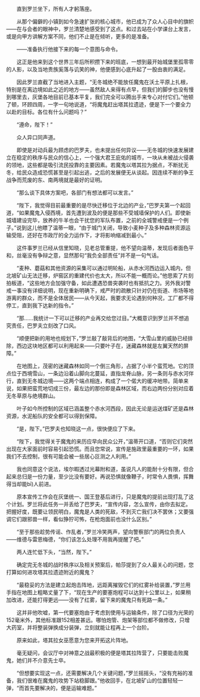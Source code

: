 　　直到罗兰坐下，所有人才躬落座。

　　从那个偏僻的小镇到如今急速扩张的核心城市，他已成为了众人心目中的旗帜——在与会者的眼神中，罗兰清楚地感受到了这点。和过去站在小学课台上发言，或是向甲方讲解方案不同，他们不止是在倾听，更多的是准备。

　　——准备执行他接下来的每一个意图与命令。

　　这正是他来到这个世界三年后所积攒下来的班底，一想到最开始城堡里孤零零的人影，以及当地贵族奚落与讥笑的神，他便感到心底升起了一股由衷的满足。

　　因此罗兰直截了当地进入主题，“无冬城绝不能放任魔鬼在沃土平原上扎根，特别是在离边境如此之近的地方——虽然敌人来得有点早，但我们的脚步也没有慢到哪里去，灰堡各地目前已基本平复，我们完全可以腾出手来专心对付它们。”他顿了顿，环顾四周，一字一句地说道，“将魔鬼赶出塔其拉遗迹，便是下一个要全力以赴的目标。各位有什么问题吗？”

　　“遵命，陛下！”

　　众人异口同声道。

　　即使是对动兵最为顾虑的巴罗夫，也未提出任何异议——无冬城的快速发展建立在稳定的秩序与民众的信心上，一个强大君王庇佑的城市，一块从未被战火侵袭的领地，这些都是吸引流民投靠的主要因素。若魔鬼以塔其拉为据点，不断扰无冬，给民众造成恐慌甚至是引起出逃，之后的发展便无从谈起。因连续不断的争王战争而荒废的东、南两境就是最好的证明。

　　“那么谈下具体方案吧，各部门有想法都可以发言。”

　　“陛下，我觉得目前最重要的是尽快迁移位于北边的产业，”巴罗夫第一个起回道，“如果魔鬼入侵西境，首先遭到波及的便是那些不受城墙保护的人们。即使新城墙建设完毕，放养的牛羊也会干扰您的军队布置，之前的全城警戒便是一个例子。”说到这儿他瞟了温蒂一眼，“由于城门关闭，导致小麦种子及多种森林资源运输受阻，还好在市政厅的全力运作下，才将影响缩减到最小。”

　　这件事罗兰已经从信里知晓，见老总管重提，他不望向温蒂，发现后者面色平和，丝毫没有争辩之意，显然那句“我负全部责任”并不是一句气话。

　　“麦种、蘑菇和其他资源的采集可以通过明轮船，从赤水河西边运入城内，但北坡矿山无法迁移，炉窑区的重建代价也太大，所以不能一概而论。”他思索了片刻拍板道，“这些地方会加强守备，如此遭遇恐兽突袭时也有抵抗之力。另外我对警戒一事没有详细说明，现在重新明确下，戒严时的疏散只针对仍在街道、市场等地游离的群众，而不是全体居民——从今天起，我要求无论遇到何种况，工厂都不得停工，直到我下达新的指令。”

　　“那……我统计一下可以迁移的产业再交给您过目。”大概意识到罗兰并不想追究责任，巴罗夫立刻改了口风。

　　“顺便把新的用地也规划下，”罗兰敲了敲背后的地图，“大雪山里的威胁已经排除，西边这块地区都可以利用起来——只要叶子在，迷藏森林就是左翼天然的屏障。”

　　在地图上，茂密的迷藏森林如同一个倒三角形，占据了小半个蛮荒地。它的顶点位于西境雪山，一条边沿着山脚向北蔓延，直指龙脊山脉，另一条则与赤水河伴行，直到无冬城边境——这两个端点相连，构成了一个偌大的缓冲地带。简单来说，如果把蛮荒地切成三份，最左边的那份即是森林区域，而右边两份分别对应着无冬草原与绝境群山。

　　叶子如今所控制的区域已涵盖整个赤水河西段，因此无论是运送煤矿还是森林资源，水泥船队的安全都可以得到保障。

　　“是，陛下。”巴罗夫也知晓这一点，很快便应了下来。

　　“陛下，我觉得关于魔鬼的来历应早向民众公开，”温蒂开口道，“否则它们突然出现在大家面前时容易引起恐慌。而且您常说，宣传是施政里最重要的一环，如果我们不去控制，很有可能会被一些居心叵测之人利用。”

　　我也同意这个说法，埃尔暇透过光幕附和道，虽说凡人的能耐十分有限，但合起来总归是一份力量，至少比没有要好。再说恐惧就像鞭子，时常令人畏惧，挥舞得当却能bī)人前进。

　　原本宣传工作会在灰堡统一、国王登基后进行，只是魔鬼的提前出现打乱了这个计划。罗兰将此任务一并丢给了巴罗夫，“宣传内容，怎么宣传，由你去拟定。把握好度，既要让领民明白，魔鬼是人类的死敌，不到灭亡我们决不罢休；又要强调它们跟邪兽一样，看似狰狞可怖，在枪炮面前也没什么区别。”

　　“至于那些趁势传谣、作乱者，”罗兰冷笑两声，望向警察部门的两位负责人——维德与雷恩梅德，“你们该怎么处理不用我再提醒了吧。”

　　两人连忙低下头，“当然，陛下。”

　　确定完无冬城的战时秩序以及相关预案后，帕莎提到了众人最关心的问题，您打算如何进攻塔其拉遗迹附近的魔鬼？

　　“最稳妥的方法是建立起炮击阵地，远距离摧毁它们的红雾补给装置，”罗兰用手指在地图上粗略丈量了下，“现在生产的要塞炮程可以达到十公里以上，如果稍加改进，还能打得更远——没有了红雾，留下来的魔鬼只有死路一条。”

　　这并非他吹嘘，第一代要塞炮由于考虑到使用与运输条件，除了口径为光荣的152毫米外，其他标准跟152相差甚远。哪怕炮管、炮架等部位都不做修改，只增大药室，并将整装弹换成分装弹，立刻就能让程再上一个台阶。

　　原来如此，塔其拉女巫愿意为您来开拓这片阵地。

　　毫无疑问，会议厅中对神意之战最积极的便是塔其拉阵营了，只要能击败魔鬼，她们并不介意先士卒。

　　“但想要实现这一点，还需要解决几个关键问题，”罗兰摇摇头，“没有充裕的准备，我们很难在魔鬼的攻势下站稳脚跟。”他收回手，在北坡矿山的位置轻轻一弹，“而首先要解决的，便是运输难题。”
